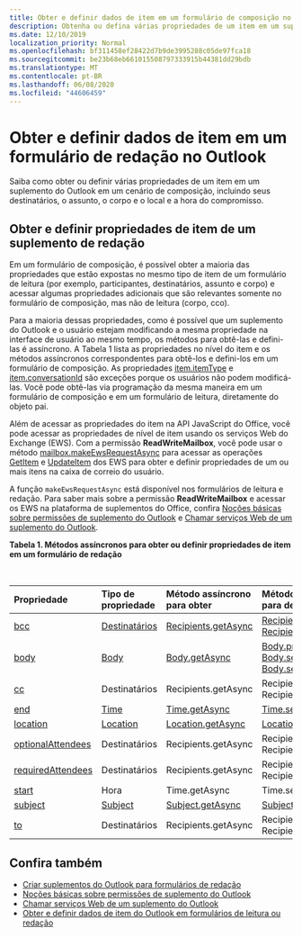 ```yaml
---
title: Obter e definir dados de item em um formulário de composição no Outlook
description: Obtenha ou defina várias propriedades de um item em um suplemento do Outlook em um cenário de redação, incluindo seus destinatários, o assunto, o corpo e o local e a hora do compromisso.
ms.date: 12/10/2019
localization_priority: Normal
ms.openlocfilehash: bf311458ef28422d7b9de3995288c05de97fca18
ms.sourcegitcommit: be23b68eb661015508797333915b44381dd29bdb
ms.translationtype: MT
ms.contentlocale: pt-BR
ms.lasthandoff: 06/08/2020
ms.locfileid: "44606459"
---
```

# <a name="get-and-set-item-data-in-a-compose-form-in-outlook"></a>Obter e definir dados de item em um formulário de redação no Outlook

Saiba como obter ou definir várias propriedades de um item em um suplemento do Outlook em um cenário de composição, incluindo seus destinatários, o assunto, o corpo e o local e a hora do compromisso.

## <a name="getting-and-setting-item-properties-for-a-compose-add-in"></a>Obter e definir propriedades de item de um suplemento de redação

Em um formulário de composição, é possível obter a maioria das propriedades que estão expostas no mesmo tipo de item de um formulário de leitura (por exemplo, participantes, destinatários, assunto e corpo) e acessar algumas propriedades adicionais que são relevantes somente no formulário de composição, mas não de leitura (corpo, cco).

Para a maioria dessas propriedades, como é possível que um suplemento do Outlook e o usuário estejam modificando a mesma propriedade na interface de usuário ao mesmo tempo, os métodos para obtê-las e defini-las é assíncrono. A Tabela 1 lista as propriedades no nível do item e os métodos assíncronos correspondentes para obtê-los e defini-los em um formulário de composição. As propriedades [item.itemType](../reference/objectmodel/preview-requirement-set/office.context.mailbox.item.md#properties) e [item.conversationId](../reference/objectmodel/preview-requirement-set/office.context.mailbox.item.md#properties) são exceções porque os usuários não podem modificá-las. Você pode obtê-las via programação da mesma maneira em um formulário de composição e em um formulário de leitura, diretamente do objeto pai.

Além de acessar as propriedades do item na API JavaScript do Office, você pode acessar as propriedades de nível de item usando os serviços Web do Exchange (EWS). Com a permissão **ReadWriteMailbox**, você pode usar o método [mailbox.makeEwsRequestAsync](../reference/objectmodel/preview-requirement-set/office.context.mailbox.md#methods) para acessar as operações [GetItem](/exchange/client-developer/web-service-reference/getitem-operation) e [UpdateItem](/exchange/client-developer/web-service-reference/updateitem-operation) dos EWS para obter e definir propriedades de um ou mais itens na caixa de correio do usuário.

A função `makeEwsRequestAsync` está disponível nos formulários de leitura e redação. Para saber mais sobre a permissão **ReadWriteMailbox** e acessar os EWS na plataforma de suplementos do Office, confira [Noções básicas sobre permissões de suplemento do Outlook](understanding-outlook-add-in-permissions.md) e [Chamar serviços Web de um suplemento do Outlook](web-services.md).

**Tabela 1. Métodos assíncronos para obter ou definir propriedades de item em um formulário de redação**

<br/>

| Propriedade | Tipo de propriedade | Método assíncrono para obter | Método(s) assíncrono(s) para definir |
|:-----|:-----|:-----|:-----|
|[bcc](../reference/objectmodel/preview-requirement-set/office.context.mailbox.item.md#properties)|[Destinatários](/javascript/api/outlook/office.Recipients)|[Recipients.getAsync](/javascript/api/outlook/office.Recipients#getasync-options--callback-)|[Recipients.addAsync](/javascript/api/outlook/office.Recipients#addasync-recipients--options--callback-), [Recipients.setAsync](/javascript/api/outlook/office.Recipients#setasync-recipients--options--callback-)|
|[body](../reference/objectmodel/preview-requirement-set/office.context.mailbox.item.md#properties)|[Body](/javascript/api/outlook/office.Body)|[Body.getAsync](/javascript/api/outlook/office.Body#getasync-coerciontype--options--callback-)|[Body.prependAsync](/javascript/api/outlook/office.Body#prependasync-data--options--callback-), [Body.setAsync](/javascript/api/outlook/office.Body#setasync-data--options--callback-), [Body.setSelectedDataAsync](/javascript/api/outlook/office.Body#setselecteddataasync-data--options--callback-)|
|[cc](../reference/objectmodel/preview-requirement-set/office.context.mailbox.item.md#properties)|Destinatários|Recipients.getAsync|Recipients.addAsync Recipients.setAsync|
|[end](../reference/objectmodel/preview-requirement-set/office.context.mailbox.item.md#properties)|[Time](/javascript/api/outlook/office.Time)|[Time.getAsync](/javascript/api/outlook/office.Time#getasync-options--callback-)|[Time.setAsync](/javascript/api/outlook/office.Time#setasync-datetime--options--callback-)|
|[location](../reference/objectmodel/preview-requirement-set/office.context.mailbox.item.md#properties)|[Location](/javascript/api/outlook/office.Location)|[Location.getAsync](/javascript/api/outlook/office.Location#getasync-options--callback-)|[Location.setAsync](/javascript/api/outlook/office.Location#setasync-location--options--callback-)|
|[optionalAttendees](../reference/objectmodel/preview-requirement-set/office.context.mailbox.item.md#properties)|Destinatários|Recipients.getAsync|Recipients.addAsync Recipients.setAsync|
|[requiredAttendees](../reference/objectmodel/preview-requirement-set/office.context.mailbox.item.md#properties)|Destinatários|Recipients.getAsync|Recipients.addAsync Recipients.setAsync|
|[start](../reference/objectmodel/preview-requirement-set/office.context.mailbox.item.md#properties)|Hora|Time.getAsync|Time.setAsync|
|[subject](../reference/objectmodel/preview-requirement-set/office.context.mailbox.item.md#properties)|[Subject](/javascript/api/outlook/office.Subject)|[Subject.getAsync](/javascript/api/outlook/office.Subject#getasync-options--callback-)|[Subject.setAsync](/javascript/api/outlook/office.Subject#setasync-subject--options--callback-)|
|[to](../reference/objectmodel/preview-requirement-set/office.context.mailbox.item.md#properties)|Destinatários|Recipients.getAsync|Recipients.addAsync Recipients.setAsync|

## <a name="see-also"></a>Confira também

- [Criar suplementos do Outlook para formulários de redação](compose-scenario.md)
- [Noções básicas sobre permissões de suplemento do Outlook](understanding-outlook-add-in-permissions.md)
- [Chamar serviços Web de um suplemento do Outlook](web-services.md)
- [Obter e definir dados de item do Outlook em formulários de leitura ou redação](item-data.md)
